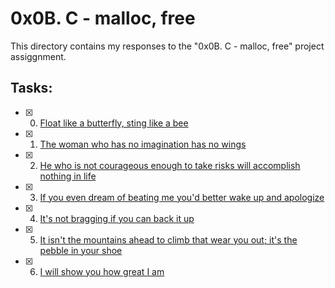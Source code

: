 # 0x0B. C - malloc, free

This directory contains my responses to the "0x0B. C - malloc, free" project assiggnment.

## Tasks:
- [x] 0. [Float like a butterfly, sting like a bee]()
- [x] 1. [The woman who has no imagination has no wings]()
- [x] 2. [He who is not courageous enough to take risks will accomplish nothing in life]()
- [x] 3. [If you even dream of beating me you'd better wake up and apologize]()
- [x] 4. [It's not bragging if you can back it up]()
- [x] 5. [It isn't the mountains ahead to climb that wear you out; it's the pebble in your shoe]()
- [x] 6. [I will show you how great I am]()
